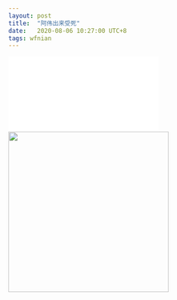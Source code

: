 ```yaml
---
layout: post
title:  "阿伟出来受死"
date:   2020-08-06 10:27:00 UTC+8
tags: wfnian
---
```


<iframe src="//player.bilibili.com/player.html?aid=669245323&bvid=BV1Ca4y1J7up&cid=221811257&page=1" scrolling="no" border="0" frameborder="no" framespacing="0" allowfullscreen="true"> </iframe>

<img width="320" src="https://pic.downk.cc/item/5f2e0dd314195aa59437de3d.jpg">

